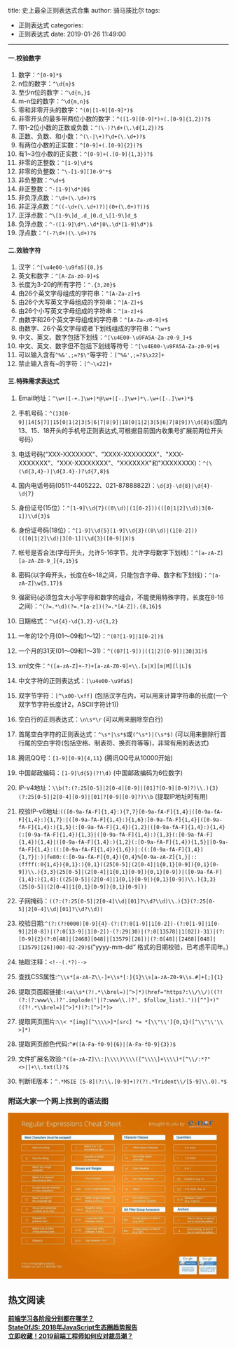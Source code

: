 title: 史上最全正则表达式合集
author: 骑马揍比尔
tags:
  - 正则表达式
categories:
  - 正则表达式
date: 2019-01-26 11:49:00
---
#### 一.校验数字

1.  数字：`^[0-9]*$`
2.  n位的数字：`^\d{n}$`
3.  至少n位的数字：`^\d{n,}$`
4.  m-n位的数字：`^\d{m,n}$`
5.  零和非零开头的数字：`^(0|[1-9][0-9]*)$`
6.  非零开头的最多带两位小数的数字：`^([1-9][0-9]*)+(.[0-9]{1,2})?$`
7.  带1-2位小数的正数或负数：`^(\-)?\d+(\.\d{1,2})?$`
8.  正数、负数、和小数：`^(\-|\+)?\d+(\.\d+)?$`
9.  有两位小数的正实数：`^[0-9]+(.[0-9]{2})?$`
10.  有1~3位小数的正实数：`^[0-9]+(.[0-9]{1,3})?$`
11.  非零的正整数：`^[1-9]\d*$`
12.  非零的负整数：`^\-[1-9][]0-9"*$`
13.  非负整数：`^\d+$`
14.  非正整数：`^-[1-9]\d*|0$`
15.  非负浮点数：`^\d+(\.\d+)?$`
16.  非正浮点数：`^((-\d+(\.\d+)?)|(0+(\.0+)?))$`
17.  正浮点数：`^\[1-9\]d_.d_|0.d_\[1-9\]d_$`
18.  负浮点数：`^-([1-9]\d*\.\d*|0\.\d*[1-9]\d*)$`
19.  浮点数：`^(-?\d+)(\.\d+)?$`

<!--more-->

#### 二.效验字符

1.  汉字：`^[\u4e00-\u9fa5]{0,}$`
2.  英文和数字：`^[A-Za-z0-9]+$`
3.  长度为3-20的所有字符：`^.{3,20}$`
4.  由26个英文字母组成的字符串：`^[A-Za-z]+$`
5.  由26个大写英文字母组成的字符串：`^[A-Z]+$`
6.  由26个小写英文字母组成的字符串：`^[a-z]+$`
7.  由数字和26个英文字母组成的字符串：`^[A-Za-z0-9]+$`
8.  由数字、26个英文字母或者下划线组成的字符串：`^\w+$`
9.  中文、英文、数字包括下划线：`^[\u4E00-\u9FA5A-Za-z0-9_]+$`
10.  中文、英文、数字但不包括下划线等符号：`^[\u4E00-\u9FA5A-Za-z0-9]+$`
11.  可以输入含有`^%&',;=?$\"`等字符：`[^%&',;=?$\x22]+`
12.  禁止输入含有~的字符：`[^~\x22]+`

#### 三.特殊需求表达式

1.  Email地址：`^\w+([-+.]\w+)*@\w+([-.]\w+)*\.\w+([-.]\w+)*$`
2.  手机号码：`^(13[0-9]|14[5|7]|15[0|1|2|3|5|6|7|8|9]|18[0|1|2|3|5|6|7|8|9])\\d{8}$`(国内 13、15、18开头的手机号正则表达式,可根据目前国内收集号扩展前两位开头号码）
3.  电话号码("XXX-XXXXXXX"、"XXXX-XXXXXXXX"、"XXX-XXXXXXX"、"XXX-XXXXXXXX"、"XXXXXXX"和"XXXXXXXX)：`^(\(\d{3,4}-)|\d{3.4}-)?\d{7,8}$`
4.  国内电话号码(0511-4405222、021-87888822)：`\d{3}-\d{8}|\d{4}-\d{7}`
5.  身份证号(15位）：`^[1-9]\\d{7}((0\\d)|(1[0-2]))(([0|1|2]\\d)|3[0-1])\\d{3}$`
6.  身份证号码(18位)：`^[1-9]\\d{5}[1-9]\\d{3}((0\\d)|(1[0-2]))(([0|1|2]\\d)|3[0-1])\\d{3}([0-9]|X)$`
7.  帐号是否合法(字母开头，允许5-16字节，允许字母数字下划线)：`^[a-zA-Z][a-zA-Z0-9_]{4,15}$`
8.  密码(以字母开头，长度在6~18之间，只能包含字母、数字和下划线)：`^[a-zA-Z]\w{5,17}$`
9.  强密码(必须包含大小写字母和数字的组合，不能使用特殊字符，长度在8-16之间)：`^(?=.*\d)(?=.*[a-z])(?=.*[A-Z]).{8,16}$`
10.  日期格式：`^\d{4}-\d{1,2}-\d{1,2}`
11.  一年的12个月(01～09和1～12)：`^(0?[1-9]|1[0-2])$`
12.  一个月的31天(01～09和1～31)：`^((0?[1-9])|((1|2)[0-9])|30|31)$`

14.  xml文件：`^([a-zA-Z]+-?)+[a-zA-Z0-9]+\\.[x|X][m|M][l|L]$`
15.  中文字符的正则表达式：`[\u4e00-\u9fa5]`
16.  双字节字符：`[^\x00-\xff]` (包括汉字在内，可以用来计算字符串的长度(一个双字节字符长度计2，ASCII字符计1))
17.  空白行的正则表达式：`\n\s*\r` (可以用来删除空白行)
18.  首尾空白字符的正则表达式：`^\s*|\s*$`或`(^\s*)|(\s*$)` (可以用来删除行首行尾的空白字符(包括空格、制表符、换页符等等)，非常有用的表达式)
19.  腾讯QQ号：`[1-9][0-9]{4,11}` (腾讯QQ号从10000开始)
20.  中国邮政编码：`[1-9]\d{5}(?!\d)` (中国邮政编码为6位数字)
21.  IP-v4地址：`\\b(?:(?:25[0-5]|2[0-4][0-9]|[01]?[0-9][0-9]?)\\.){3}(?:25[0-5]|2[0-4][0-9]|[01]?[0-9][0-9]?)\\b` (提取IP地址时有用)
22.  校验IP-v6地址:`(([0-9a-fA-F]{1,4}:){7,7}[0-9a-fA-F]{1,4}|([0-9a-fA-F]{1,4}:){1,7}:|([0-9a-fA-F]{1,4}:){1,6}:[0-9a-fA-F]{1,4}|([0-9a-fA-F]{1,4}:){1,5}(:[0-9a-fA-F]{1,4}){1,2}|([0-9a-fA-F]{1,4}:){1,4}(:[0-9a-fA-F]{1,4}){1,3}|([0-9a-fA-F]{1,4}:){1,3}(:[0-9a-fA-F]{1,4}){1,4}|([0-9a-fA-F]{1,4}:){1,2}(:[0-9a-fA-F]{1,4}){1,5}|[0-9a-fA-F]{1,4}:((:[0-9a-fA-F]{1,4}){1,6})|:((:[0-9a-fA-F]{1,4}){1,7}|:)|fe80:(:[0-9a-fA-F]{0,4}){0,4}%[0-9a-zA-Z]{1,}|::(ffff(:0{1,4}){0,1}:){0,1}((25[0-5]|(2[0-4]|1{0,1}[0-9]){0,1}[0-9])\\.){3,3}(25[0-5]|(2[0-4]|1{0,1}[0-9]){0,1}[0-9])|([0-9a-fA-F]{1,4}:){1,4}:((25[0-5]|(2[0-4]|1{0,1}[0-9]){0,1}[0-9])\\.){3,3}(25[0-5]|(2[0-4]|1{0,1}[0-9]){0,1}[0-9]))`
23.  子网掩码：`((?:(?:25[0-5]|2[0-4]\\d|[01]?\\d?\\d)\\.){3}(?:25[0-5]|2[0-4]\\d|[01]?\\d?\\d))`
24.  校验日期:`^(?:(?!0000)[0-9]{4}-(?:(?:0[1-9]|1[0-2])-(?:0[1-9]|1[0-9]|2[0-8])|(?:0[13-9]|1[0-2])-(?:29|30)|(?:0[13578]|1[02])-31)|(?:[0-9]{2}(?:0[48]|[2468][048]|[13579][26])|(?:0[48]|[2468][048]|[13579][26])00)-02-29)$`(“yyyy-mm-dd“ 格式的日期校验，已考虑平闰年。)
25.  抽取注释：`<!--(.*?)-->`
26.  查找CSS属性:`^\\s*[a-zA-Z\\-]+\\s*[:]{1}\\s[a-zA-Z0-9\\s.#]+[;]{1}`
27.  提取页面超链接:`(<a\\s*(?!.*\\brel=)[^>]*)(href="https?:\\/\\/)((?!(?:(?:www\\.)?'.implode('|(?:www\\.)?', $follow_list).'))[^"]+)"((?!.*\\brel=)[^>]*)(?:[^>]*)>`
28.  提取网页图片:`\\< *[img][^\\\\>]*[src] *= *[\\"\\']{0,1}([^\\"\\'\\ >]*)`
29.  提取网页颜色代码:`^#([A-Fa-f0-9]{6}|[A-Fa-f0-9]{3})$`
30.  文件扩展名效验:`^([a-zA-Z]\\:|\\\\)\\\\([^\\\\]+\\\\)*[^\\/:*?"<>|]+\\.txt(l)?$`
31.  判断IE版本：`^.*MSIE [5-8](?:\\.[0-9]+)?(?!.*Trident\\/[5-9]\\.0).*$`

### 附送大家一个网上找到的语法图



![upload successful](./images/qmzbe-13.png)


热文阅读
----

**[前端学习各阶段分别都在哪学？](https://segmentfault.com/a/1190000017869145)**  
**[StateOfJS: 2018年JavaScript生态圈趋势报告](https://segmentfault.com/a/1190000017850057)**  
**[立即收藏！2019前端工程师如何应对裁员潮？](https://segmentfault.com/a/1190000017849551)**